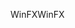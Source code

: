 <span data-ttu-id="1c190-101">WinFX</span><span class="sxs-lookup"><span data-stu-id="1c190-101">WinFX</span></span>